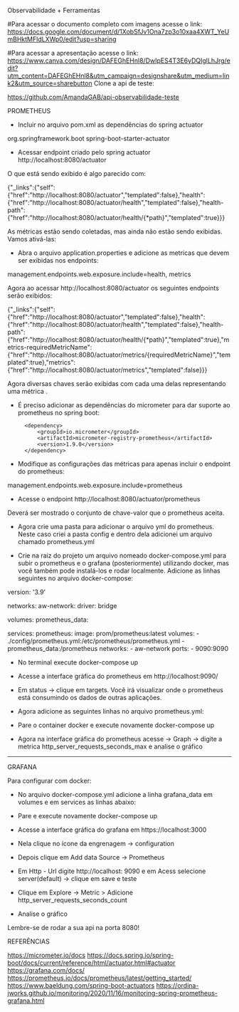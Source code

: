 Observabilidade + Ferramentas

#Para acessar o documento completo com imagens acesse o link: https://docs.google.com/document/d/1XobSfJv1Ona7zp3o10xaa4XWT_YeUmBHktMFldLXWp0/edit?usp=sharing

#Para acessar a apresentação acesse o link: https://www.canva.com/design/DAFEGhEHnl8/DwIpES4T3E6yDQIglLhJrg/edit?utm_content=DAFEGhEHnl8&utm_campaign=designshare&utm_medium=link2&utm_source=sharebutton
Clone a api de teste:

https://github.com/AmandaGAB/api-observabilidade-teste

PROMETHEUS

- Incluir no arquivo pom.xml as dependências do spring actuator

<dependency>
  <groupId>org.springframework.boot</groupId>
  <artifactId>spring-boot-starter-actuator</artifactId>
</dependency>

- Acessar endpoint criado pelo spring actuator http://localhost:8080/actuator


O que está sendo exibido é algo parecido com:

{"_links":{"self":{"href":"http://localhost:8080/actuator","templated":false},"health":{"href":"http://localhost:8080/actuator/health","templated":false},"health-path":{"href":"http://localhost:8080/actuator/health/{*path}","templated":true}}}

As métricas estão sendo coletadas, mas ainda não estão sendo exibidas. Vamos ativá-las:

- Abra o arquivo application.properties e adicione as metricas que devem ser exibidas nos endpoints:

management.endpoints.web.exposure.include=health, metrics

Agora ao acessar http://localhost:8080/actuator os seguintes endpoints serão exibidos:

{"_links":{"self":{"href":"http://localhost:8080/actuator","templated":false},"health":{"href":"http://localhost:8080/actuator/health","templated":false},"health-path":{"href":"http://localhost:8080/actuator/health/{*path}","templated":true},"metrics-requiredMetricName":{"href":"http://localhost:8080/actuator/metrics/{requiredMetricName}","templated":true},"metrics":{"href":"http://localhost:8080/actuator/metrics","templated":false}}}

Agora diversas chaves serão exibidas com cada uma delas representando uma métrica .

- É preciso adicionar as dependências do micrometer para dar suporte ao prometheus no spring boot:

        <dependency>
            <groupId>io.micrometer</groupId>
            <artifactId>micrometer-registry-prometheus</artifactId>
            <version>1.9.0</version>
        </dependency>

- Modifique as configurações das métricas para apenas incluir o endpoint do prometheus:


management.endpoints.web.exposure.include=prometheus

- Acesse o endpoint http://localhost:8080/actuator/prometheus

Deverá ser mostrado o conjunto de chave-valor que o prometheus aceita.

- Agora crie uma pasta para adicionar o arquivo yml do prometheus. Neste caso criei a pasta config e dentro dela adicionei um arquivo chamado prometheus.yml

- Crie na raiz do projeto um arquivo nomeado docker-compose.yml para subir o prometheus e o grafana (posteriormente) utilizando docker, mas você também pode instalá-los e rodar localmente. Adicione as linhas seguintes no arquivo docker-compose:






version: '3.9'

networks:
 aw-network:
   driver: bridge

volumes:
 prometheus_data:

services:
 prometheus:
   image: prom/prometheus:latest
   volumes:
     - ./config/prometheus.yml:/etc/prometheus/prometheus.yml
     - prometheus_data:/prometheus
   networks:
     - aw-network
   ports:
     - 9090:9090


- No terminal execute docker-compose up

- Acesse a interface gráfica do prometheus em http://localhost:9090/

- Em status -> clique em targets. Você irá visualizar onde o prometheus está consumindo os dados de outras aplicações.

- Agora adicione as seguintes linhas no arquivo prometheus.yml:



- Pare o container docker e execute novamente docker-compose up

- Agora na interface gráfica do prometheus acesse -> Graph -> digite a metrica http_server_requests_seconds_max e analise o gráfico

-------------------------------------------------

GRAFANA

Para configurar com docker:
- No arquivo docker-compose.yml adicione a linha grafana_data  em volumes e em services as linhas abaixo:



- Pare e execute novamente docker-compose up
- Acesse a interface gráfica do grafana em https://localhost:3000 
- Nela clique no ícone da engrenagem -> configuration
- Depois clique em Add data Source -> Prometheus 
- Em Http - Url digite http://localhost: 9090 e em Acess selecione server(default) -> clique em save e teste
- Clique em Explore -> Metric > Adicione http_server_requests_seconds_count 

- Analise o gráfico

Lembre-se de rodar a sua api na porta 8080!





REFERÊNCIAS

https://micrometer.io/docs
https://docs.spring.io/spring-boot/docs/current/reference/html/actuator.html#actuator
https://grafana.com/docs/
https://prometheus.io/docs/prometheus/latest/getting_started/
https://www.baeldung.com/spring-boot-actuators
https://ordina-jworks.github.io/monitoring/2020/11/16/monitoring-spring-prometheus-grafana.html

